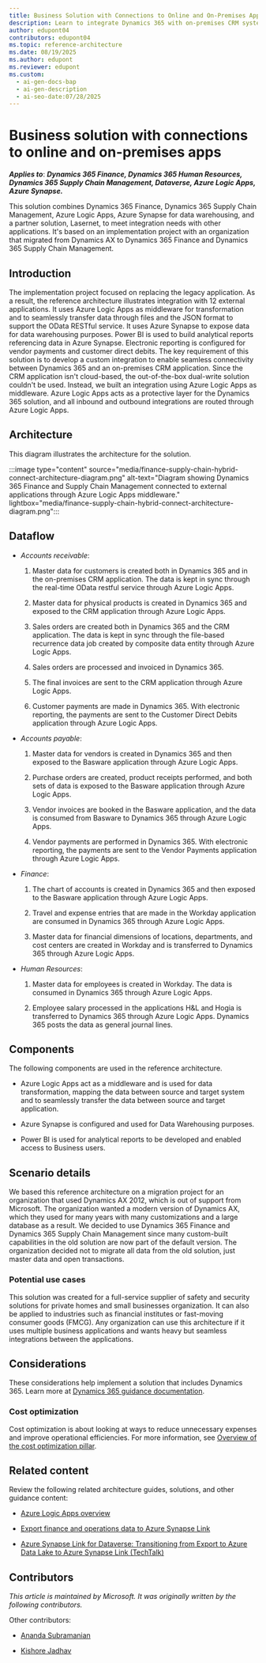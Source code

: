 ```yaml
---
title: Business Solution with Connections to Online and On-Premises Apps
description: Learn to integrate Dynamics 365 with on-premises CRM systems using Azure Logic Apps middleware. Discover real-world architecture patterns for enterprise resource planning.
author: edupont04
contributors: edupont04
ms.topic: reference-architecture
ms.date: 08/19/2025
ms.author: edupont
ms.reviewer: edupont
ms.custom:
  - ai-gen-docs-bap
  - ai-gen-description
  - ai-seo-date:07/28/2025
---
```

# Business solution with connections to online and on-premises apps

***Applies to***: ***Dynamics 365 Finance, Dynamics 365 Human Resources, Dynamics 365 Supply Chain Management, Dataverse, Azure Logic Apps, Azure Synapse.***

This solution combines Dynamics 365 Finance, Dynamics 365 Supply Chain Management, Azure Logic Apps, Azure Synapse for data warehousing, and a partner solution, Lasernet, to meet integration needs with other applications. It's based on an implementation project with an organization that migrated from Dynamics AX to Dynamics 365 Finance and Dynamics 365 Supply Chain Management.  

## Introduction

The implementation project focused on replacing the legacy application. As a result, the reference architecture illustrates integration with 12 external applications. It uses Azure Logic Apps as middleware for transformation and to seamlessly transfer data through files and the JSON format to support the OData RESTful service. It uses Azure Synapse to expose data for data warehousing purposes. Power BI is used to build analytical reports referencing data in Azure Synapse. Electronic reporting is configured for vendor payments and customer direct debits. The key requirement of this solution is to develop a custom integration to enable seamless connectivity between Dynamics 365 and an on-premises CRM application. Since the CRM application isn't cloud-based, the out-of-the-box dual-write solution couldn't be used. Instead, we built an integration using Azure Logic Apps as middleware. Azure Logic Apps acts as a protective layer for the Dynamics 365 solution, and all inbound and outbound integrations are routed through Azure Logic Apps.

## Architecture

This diagram illustrates the architecture for the solution.

:::image type="content" source="media/finance-supply-chain-hybrid-connect-architecture-diagram.png" alt-text="Diagram showing Dynamics 365 Finance and Supply Chain Management connected to external applications through Azure Logic Apps middleware." lightbox="media/finance-supply-chain-hybrid-connect-architecture-diagram.png":::

<!-- Download a PowerPoint file with this architecture.

:::image type="content" source="./media/image2.emf" alt-text="Screenshot of the PowerPoint architecture diagram file for download."::: -->

## Dataflow

- *Accounts receivable*:

  1. Master data for customers is created both in Dynamics 365 and in the on-premises CRM application. The data is kept in sync through the real-time OData restful service through Azure Logic Apps.

  1. Master data for physical products is created in Dynamics 365 and exposed to the CRM application through Azure Logic Apps.

  1. Sales orders are created both in Dynamics 365 and the CRM application. The data is kept in sync through the file-based recurrence data job created by composite data entity through Azure Logic Apps.

  1. Sales orders are processed and invoiced in Dynamics 365.

  1. The final invoices are sent to the CRM application through Azure Logic Apps.

  1. Customer payments are made in Dynamics 365. With electronic reporting, the payments are sent to the Customer Direct Debits application through Azure Logic Apps.

- *Accounts payable*:

  1. Master data for vendors is created in Dynamics 365 and then exposed to the Basware application through Azure Logic Apps.

  1. Purchase orders are created, product receipts performed, and both sets of data is exposed to the Basware application through Azure Logic Apps.

  1. Vendor invoices are booked in the Basware application, and the data is consumed from Basware to Dynamics 365 through Azure Logic Apps.

  1. Vendor payments are performed in Dynamics 365. With electronic reporting, the payments are sent to the Vendor Payments application through Azure Logic Apps.

- *Finance*:

  1. The chart of accounts is created in Dynamics 365 and then exposed to the Basware application through Azure Logic Apps.

  1. Travel and expense entries that are made in the Workday application are consumed in Dynamics 365 through Azure Logic Apps.

  1. Master data for financial dimensions of locations, departments, and cost centers are created in Workday and is transferred to Dynamics 365 through Azure Logic Apps.

- *Human Resources*:

  1. Master data for employees is created in Workday. The data is consumed in Dynamics 365 through Azure Logic Apps.

  1. Employee salary processed in the applications H&L and Hogia is transferred to Dynamics 365 through Azure Logic Apps. Dynamics 365 posts the data as general journal lines.

## Components

The following components are used in the reference architecture.

- Azure Logic Apps act as a middleware and is used for data transformation, mapping the data between source and target system and to seamlessly transfer the data between source and target application.

- Azure Synapse is configured and used for Data Warehousing purposes.

- Power BI is used for analytical reports to be developed and enabled
  access to Business users.

## Scenario details

We based this reference architecture on a migration project for an organization that used Dynamics AX 2012, which is out of support from Microsoft. The organization wanted a modern version of Dynamics AX, which they used for many years with many customizations and a large database as a result. We decided to use Dynamics 365 Finance and Dynamics 365 Supply Chain Management since many custom-built capabilities in the old solution are now part of the default version. The organization decided not to migrate all data from the old solution, just master data and open transactions.  

### Potential use cases

This solution was created for a full-service supplier of safety and security solutions for private homes and small businesses organization. It can also be applied to industries such as financial institutes or fast-moving consumer goods (FMCG). Any organization can use this architecture if it uses multiple business applications and wants heavy but seamless integrations between the applications.

## Considerations

These considerations help implement a solution that includes Dynamics 365. Learn more at [Dynamics 365 guidance documentation](/dynamics365/guidance/).

### Cost optimization

Cost optimization is about looking at ways to reduce unnecessary expenses and improve operational efficiencies. For more information, see [Overview of the cost optimization pillar](/azure/architecture/framework/cost/overview).

## Related content

Review the following related architecture guides, solutions, and other guidance content:

- [Azure Logic Apps overview](/azure/logic-apps/logic-apps-overview)

- [Export finance and operations data to Azure Synapse Link](/power-apps/maker/data-platform/azure-synapse-link-select-fno-data)

- [Azure Synapse Link for Dataverse: Transitioning from Export to Azure Data Lake to Azure Synapse Link (TechTalk)](https://community.dynamics.com/blogs/post/?postid=9d78569b-b08f-ee11-8179-000d3a4fe8f7)
<!-- 
## Tags

*Industries:* Public Utilities (40-49), Finance, Services (70-89)

*Stakeholders:* Accounts payable, Accounts receivable, Administrative,
Audit, Finance, Human Resources, IT, Purchasing.

*Products:* ***Dynamics 365 Finance, Dynamics 365 Human Resources,
Dynamics 365 Supply Chain Management, Dataverse, Azure Logic Apps, Azure
Synapse.*** -->

## Contributors

*This article is maintained by Microsoft. It was originally written by the following contributors.*

Other contributors:

- [Ananda Subramanian](https://www.linkedin.com/in/ananda-subramanian-a3537725/)

- [Kishore Jadhav](https://www.linkedin.com/in/kishorworld/)
